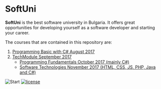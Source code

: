 # SoftUni

**SoftUni** is the best software university in Bulgaria. It offers great opportunities for developing yourself as a software developer and starting your career.

The courses that are contained in this repository are:

<ol>
 <li><a href="https://github.com/Steffkn/SoftUni/tree/master/01.ProgrammingBasicsC%23" >Programming Basic with C# August 2017</a> </li>
 <li><a href="https://github.com/Steffkn/SoftUni/tree/master/02.TechModule-09.2017">TechModule September 2017</a>
  <ul>
   <li><a href="https://github.com/Steffkn/SoftUni/tree/master//02.TechModule-09.2017/Fundamentals">Programming Fundamentals October 2017 (mainly C#)</a> 
   </li>
   <li><a href="https://github.com/Steffkn/SoftUni/tree/master/02.TechModule-09.2017/SoftwareTech">Software Technologies November 2017 (HTML, CSS, JS, PHP, Java and C#)</a>
   </li>
  </ul>
 </li>
</ol>

![Start](https://img.shields.io/badge/Start-29.07.2017-blue.svg?style=flat-square) 
[![license](https://img.shields.io/github/license/mashape/apistatus.svg?style=flat-square)](https://github.com/Steffkn/SoftUni/blob/master/LICENSE)

